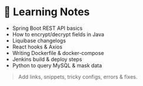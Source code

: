 # 📖 Learning Notes

- Spring Boot REST API basics
- How to encrypt/decrypt fields in Java
- Liquibase changelogs
- React hooks & Axios
- Writing Dockerfile & docker-compose
- Jenkins build & deploy steps
- Python to query MySQL & mask data

> Add links, snippets, tricky configs, errors & fixes.
